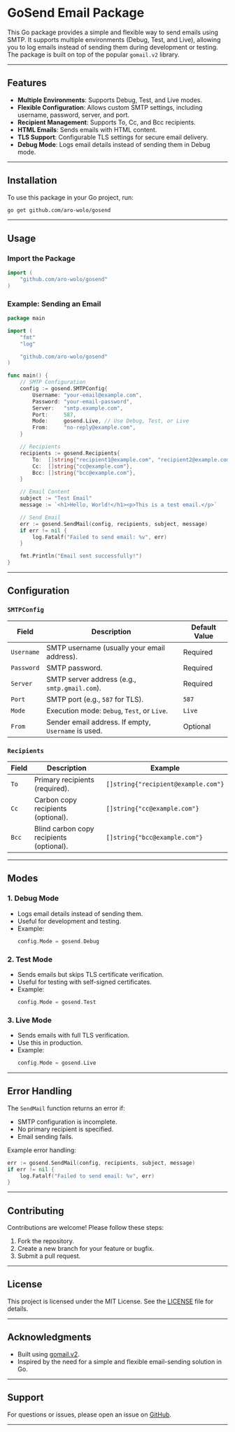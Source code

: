# GoSend Email Package

This Go package provides a simple and flexible way to send emails using SMTP. It supports multiple environments (Debug, Test, and Live), allowing you to log emails instead of sending them during development or testing. The package is built on top of the popular `gomail.v2` library.

---

## Features

- **Multiple Environments**: Supports Debug, Test, and Live modes.
- **Flexible Configuration**: Allows custom SMTP settings, including username, password, server, and port.
- **Recipient Management**: Supports To, Cc, and Bcc recipients.
- **HTML Emails**: Sends emails with HTML content.
- **TLS Support**: Configurable TLS settings for secure email delivery.
- **Debug Mode**: Logs email details instead of sending them in Debug mode.

---

## Installation

To use this package in your Go project, run:

```bash
go get github.com/aro-wolo/gosend
```

---

## Usage

### Import the Package

```go
import (
	"github.com/aro-wolo/gosend"
)
```

### Example: Sending an Email

```go
package main

import (
	"fmt"
	"log"

	"github.com/aro-wolo/gosend"
)

func main() {
	// SMTP Configuration
	config := gosend.SMTPConfig{
		Username: "your-email@example.com",
		Password: "your-email-password",
		Server:   "smtp.example.com",
		Port:     587,
		Mode:     gosend.Live, // Use Debug, Test, or Live
		From:     "no-reply@example.com",
	}

	// Recipients
	recipients := gosend.Recipients{
		To:  []string{"recipient1@example.com", "recipient2@example.com"},
		Cc:  []string{"cc@example.com"},
		Bcc: []string{"bcc@example.com"},
	}

	// Email Content
	subject := "Test Email"
	message := `<h1>Hello, World!</h1><p>This is a test email.</p>`

	// Send Email
	err := gosend.SendMail(config, recipients, subject, message)
	if err != nil {
		log.Fatalf("Failed to send email: %v", err)
	}

	fmt.Println("Email sent successfully!")
}
```

---

## Configuration

### `SMTPConfig`

| Field      | Description                                         | Default Value |
| ---------- | --------------------------------------------------- | ------------- |
| `Username` | SMTP username (usually your email address).         | Required      |
| `Password` | SMTP password.                                      | Required      |
| `Server`   | SMTP server address (e.g., `smtp.gmail.com`).       | Required      |
| `Port`     | SMTP port (e.g., `587` for TLS).                    | `587`         |
| `Mode`     | Execution mode: `Debug`, `Test`, or `Live`.         | `Live`        |
| `From`     | Sender email address. If empty, `Username` is used. | Optional      |

### `Recipients`

| Field | Description                              | Example                             |
| ----- | ---------------------------------------- | ----------------------------------- |
| `To`  | Primary recipients (required).           | `[]string{"recipient@example.com"}` |
| `Cc`  | Carbon copy recipients (optional).       | `[]string{"cc@example.com"}`        |
| `Bcc` | Blind carbon copy recipients (optional). | `[]string{"bcc@example.com"}`       |

---

## Modes

### 1. **Debug Mode**

- Logs email details instead of sending them.
- Useful for development and testing.
- Example:
  ```go
  config.Mode = gosend.Debug
  ```

### 2. **Test Mode**

- Sends emails but skips TLS certificate verification.
- Useful for testing with self-signed certificates.
- Example:
  ```go
  config.Mode = gosend.Test
  ```

### 3. **Live Mode**

- Sends emails with full TLS verification.
- Use this in production.
- Example:
  ```go
  config.Mode = gosend.Live
  ```

---

## Error Handling

The `SendMail` function returns an error if:

- SMTP configuration is incomplete.
- No primary recipient is specified.
- Email sending fails.

Example error handling:

```go
err := gosend.SendMail(config, recipients, subject, message)
if err != nil {
    log.Fatalf("Failed to send email: %v", err)
}
```

---

## Contributing

Contributions are welcome! Please follow these steps:

1. Fork the repository.
2. Create a new branch for your feature or bugfix.
3. Submit a pull request.

---

## License

This project is licensed under the MIT License. See the [LICENSE](LICENSE) file for details.

---

## Acknowledgments

- Built using [gomail.v2](https://github.com/go-gomail/gomail).
- Inspired by the need for a simple and flexible email-sending solution in Go.

---

## Support

For questions or issues, please open an issue on [GitHub](https://github.com/aro-wolo/gosend/issues).

---
